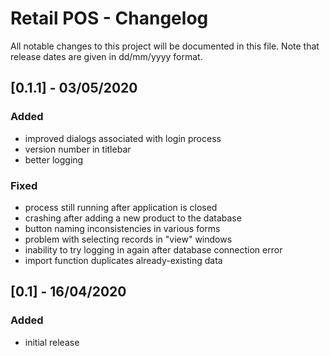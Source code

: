 # Retail POS - Changelog
All notable changes to this project will be documented in this file. Note that release dates are given in dd/mm/yyyy format.

## [0.1.1] - 03/05/2020
### Added
- improved dialogs associated with login process
- version number in titlebar
- better logging
### Fixed
- process still running after application is closed
- crashing after adding a new product to the database
- button naming inconsistencies in various forms
- problem with selecting records in "view" windows
- inability to try logging in again after database connection error
- import function duplicates already-existing data

## [0.1] - 16/04/2020
### Added
- initial release